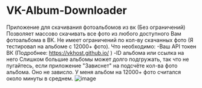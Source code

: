 # VK-Album-Downloader
Приложение для скачивания фотоальбомов из вк (Без ограничений)
Позволяет массово скачивать все фото из любого доступного Вам фотоальбома в ВК.
Не имеет ограничений по кол-ву скачанных фото (Я тестировал на альбоме с 12000+ фото).
Что необходимо:
    -Ваш API токен ВК (Подробнее: https://vkhost.github.io/ )
    -ID альбома или ссылка на него
Слишком большие альбомы может долго подгружать, так что не пугайтесь, если приложение "Зависнет" на подсчёте кол-ва фото альбома. Оно не зависло. У меня альбом на 12000+ фото считался около минуты в среднем.
![image](https://github.com/user-attachments/assets/ea6ed06d-9e61-4e2d-9aac-2105aa3331cc)
